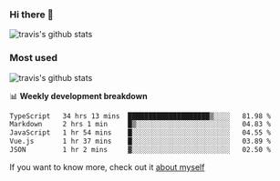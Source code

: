 ### Hi there 👋

<!--
**HondryTravis/HondryTravis** is a ✨ _special_ ✨ repository because its `README.md` (this file) appears on your GitHub profile.

Here are some ideas to get you started:

- 🔭 I’m currently working on ...
- 🌱 I’m currently learning ...
- 👯 I’m looking to collaborate on ...
- 🤔 I’m looking for help with ...
- 💬 Ask me about ...
- 📫 How to reach me: ...
- 😄 Pronouns: ...
- ⚡ Fun fact: ...
-->

![travis's github stats](https://github-readme-stats.vercel.app/api?username=HondryTravis&hide=stars)
### Most used
![travis's github stats](https://github-readme-stats.anuraghazra1.vercel.app/api/top-langs/?username=HondryTravis&layout=compact&hide_title=true)

📊 **Weekly development breakdown**

<!--START_SECTION:waka-->

```txt
TypeScript   34 hrs 13 mins  ████████████████████▒░░░░   81.98 %
Markdown     2 hrs 1 min     █▒░░░░░░░░░░░░░░░░░░░░░░░   04.83 %
JavaScript   1 hr 54 mins    █░░░░░░░░░░░░░░░░░░░░░░░░   04.55 %
Vue.js       1 hr 37 mins    █░░░░░░░░░░░░░░░░░░░░░░░░   03.89 %
JSON         1 hr 2 mins     ▓░░░░░░░░░░░░░░░░░░░░░░░░   02.50 %
```

<!--END_SECTION:waka-->

If you want to know more, check out it [about myself](https://hondrytravis.github.io/)
